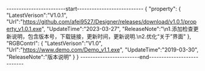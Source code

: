 ------------------------start---------------------------
{
"property":
	{
		"LatestVerison":"V1.0.1",
		"Url":"https://github.com/afei9527/Designer/releases/download/v1.0.1/property_v1.0.1.exe",
		"UpdateTime":"2023-03-27",
      	"ReleaseNote":"\n1.添加检查更新说明，包含版本号，下载链接，更新时间，更新说明.\n2.优化“关于”界面"
	},
"RGBContrl":
	{
		"LatestVerison":"V1.0",
		"Url":"https://www.demo.com/Demo_v1.1.exe",
		"UpdateTime":"2019-03-30",
       		"ReleaseNote":"版本说明"
	}
}
------------------------end---------------------------

